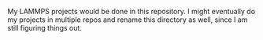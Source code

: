 My LAMMPS projects would be done in this repository. I might eventually do my projects in multiple repos and rename this directory as well, since I am still figuring things out.